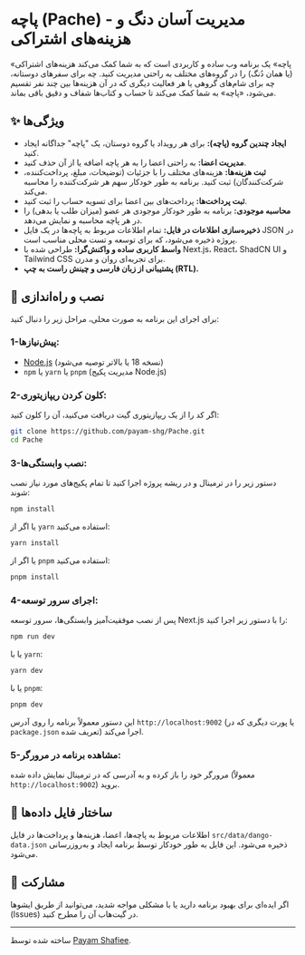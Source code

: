 
# پاچه (Pache) - مدیریت آسان دنگ و هزینه‌های اشتراکی

«پاچه» یک برنامه وب ساده و کاربردی است که به شما کمک می‌کند هزینه‌های اشتراکی (یا همان دُنگ) را در گروه‌های مختلف به راحتی مدیریت کنید. چه برای سفرهای دوستانه، چه برای شام‌های گروهی یا هر فعالیت دیگری که در آن هزینه‌ها بین چند نفر تقسیم می‌شود، «پاچه» به شما کمک می‌کند تا حساب و کتاب‌ها شفاف و دقیق باقی بماند.

## ✨ ویژگی‌ها

*   **ایجاد چندین گروه (پاچه):** برای هر رویداد یا گروه دوستان، یک "پاچه" جداگانه ایجاد کنید.
*   **مدیریت اعضا:** به راحتی اعضا را به هر پاچه اضافه یا از آن حذف کنید.
*   **ثبت هزینه‌ها:** هزینه‌های مختلف را با جزئیات (توضیحات، مبلغ، پرداخت‌کننده، شرکت‌کنندگان) ثبت کنید. برنامه به طور خودکار سهم هر شرکت‌کننده را محاسبه می‌کند.
*   **ثبت پرداخت‌ها:** پرداخت‌های بین اعضا برای تسویه حساب را ثبت کنید.
*   **محاسبه موجودی:** برنامه به طور خودکار موجودی هر عضو (میزان طلب یا بدهی) را در هر پاچه محاسبه و نمایش می‌دهد.
*   **ذخیره‌سازی اطلاعات در فایل:** تمام اطلاعات مربوط به پاچه‌ها در یک فایل JSON در پروژه ذخیره می‌شود، که برای توسعه و تست محلی مناسب است.
*   **واسط کاربری ساده و واکنش‌گرا:** طراحی شده با Next.js، React، ShadCN UI و Tailwind CSS برای تجربه‌ای روان و مدرن.
*   **پشتیبانی از زبان فارسی و چینش راست به چپ (RTL).**

## 🚀 نصب و راه‌اندازی

برای اجرای این برنامه به صورت محلی، مراحل زیر را دنبال کنید:
### 1-پیش‌نیازها:
*   [Node.js](https://nodejs.org/) (نسخه 18 یا بالاتر توصیه می‌شود)
*   `npm` یا `yarn` یا `pnpm` (مدیریت پکیج Node.js)

### 2-کلون کردن ریپازیتوری:
اگر کد را از یک ریپازیتوری گیت دریافت می‌کنید، آن را کلون کنید:
```bash
git clone https://github.com/payam-shg/Pache.git
cd Pache
```

### 3-نصب وابستگی‌ها:
دستور زیر را در ترمینال و در ریشه پروژه اجرا کنید تا تمام پکیج‌های مورد نیاز نصب شوند:
```bash
npm install
```
یا اگر از `yarn` استفاده می‌کنید:
```bash
yarn install
```
یا اگر از `pnpm` استفاده می‌کنید:
```bash
pnpm install
```

### 4-اجرای سرور توسعه:
 پس از نصب موفقیت‌آمیز وابستگی‌ها، سرور توسعه Next.js را با دستور زیر اجرا کنید:

 
```bash
npm run dev
```
یا با `yarn`:
```bash
yarn dev
```
یا با `pnpm`:
```bash
pnpm dev
```
این دستور معمولاً برنامه را روی آدرس `http://localhost:9002` (یا پورت دیگری که در `package.json` تعریف شده) اجرا می‌کند.

### 5-مشاهده برنامه در مرورگر:
مرورگر خود را باز کرده و به آدرسی که در ترمینال نمایش داده شده (معمولاً `http://localhost:9002`) بروید.

## 📁 ساختار فایل داده‌ها

اطلاعات مربوط به پاچه‌ها، اعضا، هزینه‌ها و پرداخت‌ها در فایل `src/data/dango-data.json` ذخیره می‌شود. این فایل به طور خودکار توسط برنامه ایجاد و به‌روزرسانی می‌شود.

## 🤝 مشارکت

اگر ایده‌ای برای بهبود برنامه دارید یا با مشکلی مواجه شدید، می‌توانید از طریق ایشوها (Issues) در گیت‌هاب آن را مطرح کنید.

---

ساخته شده توسط [Payam Shafiee](https://github.com/payam-shg).
